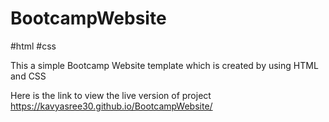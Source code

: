 # BootcampWebsite
#html 
#css


This a simple Bootcamp Website template which is created by using HTML and CSS

Here is the link to view the live version of project
https://kavyasree30.github.io/BootcampWebsite/
